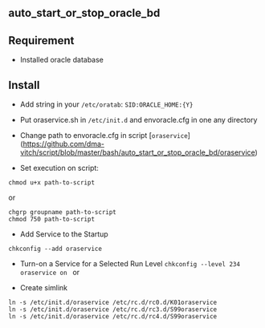 auto_start_or_stop_oracle_bd
----------------------------

Requirement
------------
- Installed oracle database

Install
-------
- Add string in your `/etc/oratab`:
`
SID:ORACLE_HOME:{Y}
`

- Put oraservice.sh in `/etc/init.d` and envoracle.cfg in one any directory

- Change path to envoracle.cfg in script [`oraservice`] (https://github.com/dma-vitch/script/blob/master/bash/auto_start_or_stop_oracle_bd/oraservice)

- Set execution on script:

`chmod u+x path-to-script`
 
or
```
chgrp groupname path-to-script
chmod 750 path-to-script
```

- Add Service to the Startup

`
chkconfig --add oraservice
`

- Turn-on a Service for a Selected Run Level
`
chkconfig --level 234 oraservice on 
`
or 

- Create simlink
```
ln -s /etc/init.d/oraservice /etc/rc.d/rc0.d/K01oraservice
ln -s /etc/init.d/oraservice /etc/rc.d/rc3.d/S99oraservice
ln -s /etc/init.d/oraservice /etc/rc.d/rc4.d/S99oraservice
```